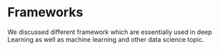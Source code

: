 # Frameworks
We discussed different framework which are essentially used in deep Learning as well as machine learning and other data science topic.
